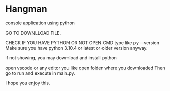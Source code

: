 # Hangman
console application using python

GO TO DOWNLLOAD FILE.


CHECK IF YOU HAVE PYTHON OR NOT
OPEN CMD
type like py --version
Make sure you have python 3.10.4 or latest or older version anyway.

if not showing, you may dowmload and install python


open vscode or any editor you like
open folder where you downloaded
Then go to run and execute in main.py.


I hope you enjoy this.

